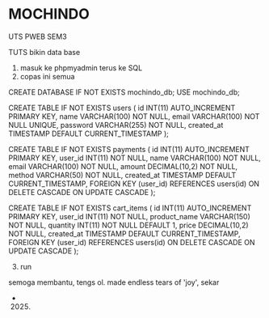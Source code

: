 # MOCHINDO
UTS PWEB SEM3

TUTS bikin data base
1. masuk ke phpmyadmin terus ke SQL
2. copas ini semua

CREATE DATABASE IF NOT EXISTS mochindo_db;
USE mochindo_db;

CREATE TABLE IF NOT EXISTS users (
  id INT(11) AUTO_INCREMENT PRIMARY KEY,
  name VARCHAR(100) NOT NULL,
  email VARCHAR(100) NOT NULL UNIQUE,
  password VARCHAR(255) NOT NULL,
  created_at TIMESTAMP DEFAULT CURRENT_TIMESTAMP
);

CREATE TABLE IF NOT EXISTS payments (
  id INT(11) AUTO_INCREMENT PRIMARY KEY,
  user_id INT(11) NOT NULL,
  name VARCHAR(100) NOT NULL,
  email VARCHAR(100) NOT NULL,
  amount DECIMAL(10,2) NOT NULL,
  method VARCHAR(50) NOT NULL,
  created_at TIMESTAMP DEFAULT CURRENT_TIMESTAMP,
  FOREIGN KEY (user_id) REFERENCES users(id)
    ON DELETE CASCADE
    ON UPDATE CASCADE
);

CREATE TABLE IF NOT EXISTS cart_items (
  id INT(11) AUTO_INCREMENT PRIMARY KEY,
  user_id INT(11) NOT NULL,
  product_name VARCHAR(150) NOT NULL,
  quantity INT(11) NOT NULL DEFAULT 1,
  price DECIMAL(10,2) NOT NULL,
  created_at TIMESTAMP DEFAULT CURRENT_TIMESTAMP,
  FOREIGN KEY (user_id) REFERENCES users(id)
    ON DELETE CASCADE
    ON UPDATE CASCADE
);

3. run

semoga membantu, tengs ol.
made endless tears of 'joy', sekar
- 2025.
